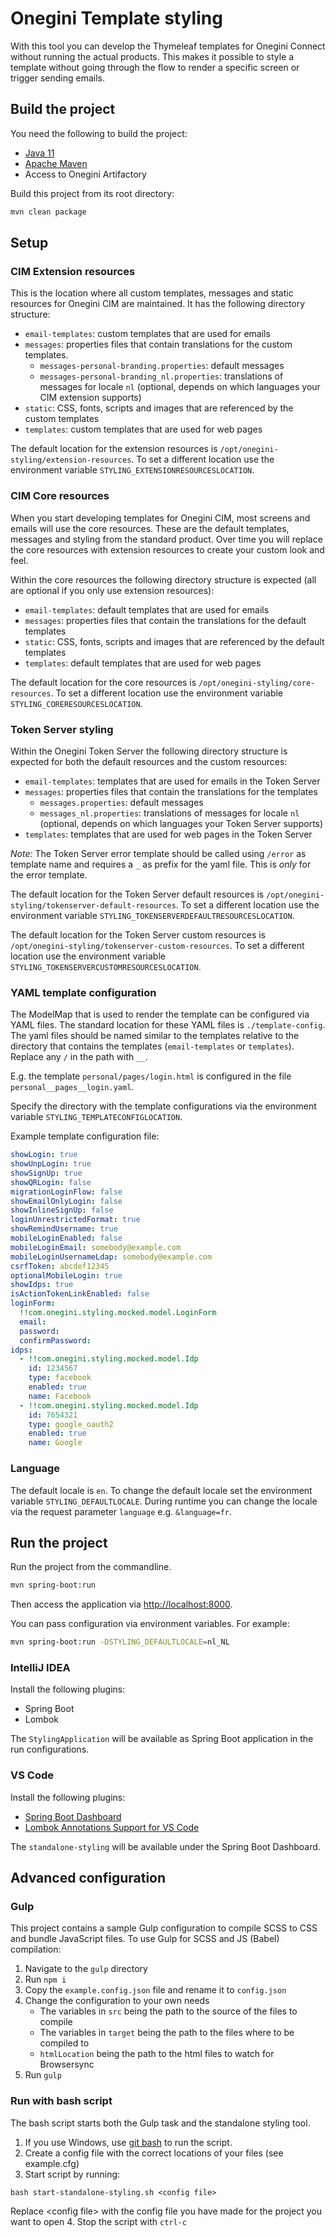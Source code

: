 # Onegini Template styling

With this tool you can develop the Thymeleaf templates for Onegini Connect without running the actual products. This makes it possible to style
a template without going through the flow to render a specific screen or trigger sending emails.

## Build the project

You need the following to build the project:
* [Java 11](https://adoptopenjdk.net/)
* [Apache Maven](https://maven.apache.org)
* Access to Onegini Artifactory

Build this project from its root directory:
```bash
mvn clean package
```

## Setup

### CIM Extension resources

This is the location where all custom templates, messages and static resources for Onegini CIM are maintained. It has the following directory structure:

* `email-templates`: custom templates that are used for emails
* `messages`: properties files that contain translations for the custom templates.
    * `messages-personal-branding.properties`: default messages
    * `messages-personal-branding_nl.properties`: translations of messages for locale `nl` (optional, depends on which languages your CIM extension supports)
* `static`: CSS, fonts, scripts and images that are referenced by the custom templates
* `templates`: custom templates that are used for web pages

The default location for the extension resources is `/opt/onegini-styling/extension-resources`. To set a different location use the environment variable 
`STYLING_EXTENSIONRESOURCESLOCATION`.

### CIM Core resources

When you start developing templates for Onegini CIM, most screens and emails will use the core resources. These are the default templates, messages and styling 
from the standard product. Over time you will replace the core resources with extension resources to create your custom look and feel.

Within the core resources the following directory structure is expected (all are optional if you only use extension resources):
* `email-templates`: default templates that are used for emails
* `messages`: properties files that contain the translations for the default templates
* `static`: CSS, fonts, scripts and images that are referenced by the default templates
* `templates`: default templates that are used for web pages

The default location for the core resources is `/opt/onegini-styling/core-resources`. To set a different location use the environment variable `STYLING_CORERESOURCESLOCATION`.


### Token Server styling

Within the Onegini Token Server the following directory structure is expected for both the default resources and the custom resources:
* `email-templates`: templates that are used for emails in the Token Server
* `messages`: properties files that contain the translations for the templates
    * `messages.properties`: default messages
    * `messages_nl.properties`: translations of messages for locale `nl` (optional, depends on which languages your Token Server supports)
* `templates`: templates that are used for web pages in the Token Server

*Note:* The Token Server error template should be called using `/error` as template name and requires a `_` as prefix for the yaml file. This is _only_ for 
the error template.

The default location for the Token Server default resources is `/opt/onegini-styling/tokenserver-default-resources`. To set a different location use the 
environment variable `STYLING_TOKENSERVERDEFAULTRESOURCESLOCATION`.

The default location for the Token Server custom resources is `/opt/onegini-styling/tokenserver-custom-resources`. To set a different location use the 
environment variable `STYLING_TOKENSERVERCUSTOMRESOURCESLOCATION`.

### YAML template configuration

The ModelMap that is used to render the template can be configured via YAML files. The standard location for these YAML files
is `./template-config`. The yaml files should be named similar to the templates relative to the directory that contains the templates 
(`email-templates` or `templates`). Replace any `/` in the path with `__`. 

E.g. the template `personal/pages/login.html` is configured in the file `personal__pages__login.yaml`.

Specify the directory with the template configurations via the environment variable `STYLING_TEMPLATECONFIGLOCATION`.

Example template configuration file:

```yaml
showLogin: true
showUnpLogin: true
showSignUp: true
showQRLogin: false
migrationLoginFlow: false
showEmailOnlyLogin: false
showInlineSignUp: false
loginUnrestrictedFormat: true
showRemindUsername: true
mobileLoginEnabled: false
mobileLoginEmail: somebody@example.com
mobileLoginUsernameLdap: somebody@example.com
csrfToken: abcdef12345
optionalMobileLogin: true
showIdps: true
isActionTokenLinkEnabled: false
loginForm:
  !!com.onegini.styling.mocked.model.LoginForm  
  email: 
  password:
  confirmPassword:
idps:
  - !!com.onegini.styling.mocked.model.Idp
    id: 1234567
    type: facebook
    enabled: true
    name: Facebook
  - !!com.onegini.styling.mocked.model.Idp
    id: 7654321
    type: google_oauth2
    enabled: true
    name: Google
```

### Language

The default locale is `en`. To change the default locale set the environment variable `STYLING_DEFAULTLOCALE`. During runtime you can change the locale via the
request parameter `language` e.g. `&language=fr`.

## Run the project

Run the project from the commandline.

```bash
mvn spring-boot:run
```

Then access the application via [http://localhost:8000](http://localhost:8000).

You can pass configuration via environment variables. For example:

```bash
mvn spring-boot:run -DSTYLING_DEFAULTLOCALE=nl_NL
``` 

### IntelliJ IDEA

Install the following plugins:
* Spring Boot 
* Lombok

The `StylingApplication` will be available as Spring Boot application in the run configurations.

### VS Code

Install the following plugins:
* [Spring Boot Dashboard](https://marketplace.visualstudio.com/items?itemName=vscjava.vscode-spring-boot-dashboard)
* [Lombok Annotations Support for VS Code](https://marketplace.visualstudio.com/items?itemName=GabrielBB.vscode-lombok)

The `standalone-styling` will be available under the Spring Boot Dashboard.

## Advanced configuration

### Gulp

This project contains a sample Gulp configuration to compile SCSS to CSS and bundle JavaScript files. To use Gulp for SCSS and JS (Babel) compilation:

1. Navigate to the `gulp` directory
2. Run `npm i`
2. Copy the `example.config.json` file and rename it to `config.json`
3. Change the configuration to your own needs
    - The variables in `src` being the path to the source of the files to compile
    - The variables in `target` being the path to the files where to be compiled to
    - `htmlLocation` being the path to the html files to watch for Browsersync
4. Run `gulp`

### Run with bash script
The bash script starts both the Gulp task and the standalone styling tool.

1. If you use Windows, use [git bash](https://gitforwindows.org/) to run the script.
2. Create a config file with the correct locations of your files (see example.cfg)
3. Start script by running:
  ```
  bash start-standalone-styling.sh <config file>
  ```
  Replace \<config file\> with the config file you have made for the project you want to open
4. Stop the script with `ctrl-c`